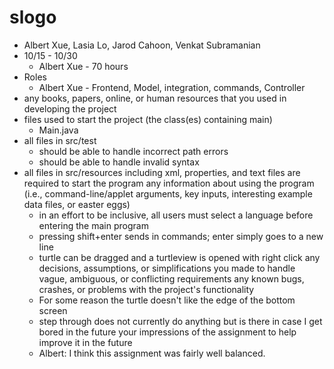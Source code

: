 # slogo

* Albert Xue, Lasia Lo, Jarod Cahoon, Venkat Subramanian
* 10/15 - 10/30
    * Albert Xue - 70 hours
* Roles
    * Albert Xue - Frontend, Model, integration, commands, Controller
* any books, papers, online, or human resources that you used in developing the project
* files used to start the project (the class(es) containing main)
    * Main.java
* all files in src/test
    * should be able to handle incorrect path errors
    * should be able to handle invalid syntax
* all files in src/resources including xml, properties, and text files are required to start the program
any information about using the program (i.e., command-line/applet arguments, key inputs, interesting example data files, or easter eggs)
    * in an effort to be inclusive, all users must select a language before entering the main program
    * pressing shift+enter sends in commands; enter simply goes to a new line
    * turtle can be dragged and a turtleview is opened with right click
any decisions, assumptions, or simplifications you made to handle vague, ambiguous, or conflicting requirements
any known bugs, crashes, or problems with the project's functionality
    * For some reason the turtle doesn't like the edge of the bottom screen
    * step through does not currently do anything but is there in case I get bored in the future
your impressions of the assignment to help improve it in the future
    * Albert: I think this assignment was fairly well balanced.